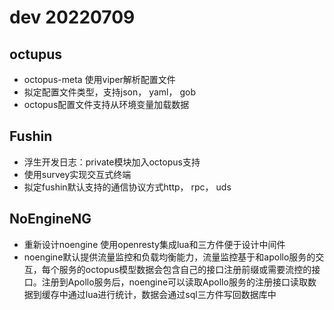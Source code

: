 # dev 20220709

## octupus

- octopus-meta 使用viper解析配置文件
- 拟定配置文件类型，支持json， yaml， gob
- octopus配置文件支持从环境变量加载数据

## Fushin

- 浮生开发日志：private模块加入octopus支持
- 使用survey实现交互式终端
- 拟定fushin默认支持的通信协议方式http， rpc， uds

## NoEngineNG

- 重新设计noengine 使用openresty集成lua和三方件便于设计中间件
- noengine默认提供流量监控和负载均衡能力，流量监控基于和apollo服务的交互，每个服务的octopus模型数据会包含自己的接口注册前缀或需要流控的接口。注册到Apollo服务后，noengine可以读取Apollo服务的注册接口读取数据到缓存中通过lua进行统计，数据会通过sql三方件写回数据库中